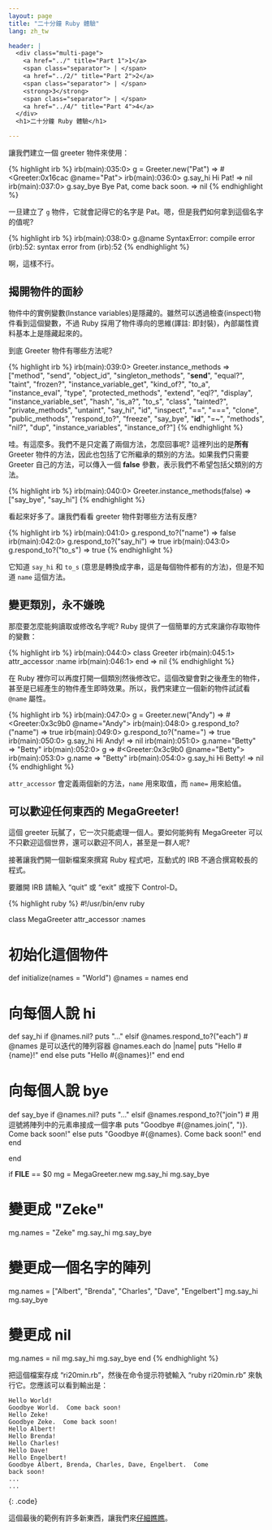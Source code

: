 ```yaml
---
layout: page
title: "二十分鐘 Ruby 體驗"
lang: zh_tw

header: |
  <div class="multi-page">
    <a href="../" title="Part 1">1</a>
    <span class="separator"> | </span>
    <a href="../2/" title="Part 2">2</a>
    <span class="separator"> | </span>
    <strong>3</strong>
    <span class="separator"> | </span>
    <a href="../4/" title="Part 4">4</a>
  </div>
  <h1>二十分鐘 Ruby 體驗</h1>

---
```


讓我們建立一個 greeter 物件來使用：

{% highlight irb %}
irb(main):035:0> g = Greeter.new("Pat")
=> #<Greeter:0x16cac @name="Pat">
irb(main):036:0> g.say_hi
Hi Pat!
=> nil
irb(main):037:0> g.say_bye
Bye Pat, come back soon.
=> nil
{% endhighlight %}

一旦建立了 `g` 物件，它就會記得它的名字是 Pat。嗯，但是我們如何拿到這個名字的值呢?

{% highlight irb %}
irb(main):038:0> g.@name
SyntaxError: compile error
(irb):52: syntax error
        from (irb):52
{% endhighlight %}

啊，這樣不行。

## 揭開物件的面紗

物件中的實例變數(Instance variables)是隱藏的。雖然可以透過檢查(inspect)物件看到這個變數，不過 Ruby
採用了物件導向的思維(譯註: 即封裝)，內部屬性資料基本上是隱藏起來的。

到底 Greeter 物件有哪些方法呢?

{% highlight irb %}
irb(main):039:0> Greeter.instance_methods
=> ["method", "send", "object_id", "singleton_methods",
    "__send__", "equal?", "taint", "frozen?",
    "instance_variable_get", "kind_of?", "to_a",
    "instance_eval", "type", "protected_methods", "extend",
    "eql?", "display", "instance_variable_set", "hash",
    "is_a?", "to_s", "class", "tainted?", "private_methods",
    "untaint", "say_hi", "id", "inspect", "==", "===",
    "clone", "public_methods", "respond_to?", "freeze",
    "say_bye", "__id__", "=~", "methods", "nil?", "dup",
    "instance_variables", "instance_of?"]
{% endhighlight %}

哇。有這麼多。我們不是只定義了兩個方法，怎麼回事呢? 這裡列出的是**所有** Greeter
物件的方法，因此也包括了它所繼承的類別的方法。如果我們只需要 Greeter 自己的方法，可以傳入一個 **false**
參數，表示我們不希望包括父類別的方法。

{% highlight irb %}
irb(main):040:0> Greeter.instance_methods(false)
=> ["say_bye", "say_hi"]
{% endhighlight %}

看起來好多了。讓我們看看 greeter 物件對哪些方法有反應?

{% highlight irb %}
irb(main):041:0> g.respond_to?("name")
=> false
irb(main):042:0> g.respond_to?("say_hi")
=> true
irb(main):043:0> g.respond_to?("to_s")
=> true
{% endhighlight %}

它知道 `say_hi` 和 `to_s` (意思是轉換成字串，這是每個物件都有的方法)，但是不知道 `name` 這個方法。

## 變更類別，永不嫌晚

那麼要怎麼能夠讀取或修改名字呢? Ruby 提供了一個簡單的方式來讓你存取物件的變數：

{% highlight irb %}
irb(main):044:0> class Greeter
irb(main):045:1>   attr_accessor :name
irb(main):046:1> end
=> nil
{% endhighlight %}

在 Ruby
裡你可以再度打開一個類別然後修改它。這個改變會對之後產生的物件，甚至是已經產生的物件產生即時效果。所以，我們來建立一個新的物件試試看
`@name` 屬性。

{% highlight irb %}
irb(main):047:0> g = Greeter.new("Andy")
=> #<Greeter:0x3c9b0 @name="Andy">
irb(main):048:0> g.respond_to?("name")
=> true
irb(main):049:0> g.respond_to?("name=")
=> true
irb(main):050:0> g.say_hi
Hi Andy!
=> nil
irb(main):051:0> g.name="Betty"
=> "Betty"
irb(main):052:0> g
=> #<Greeter:0x3c9b0 @name="Betty">
irb(main):053:0> g.name
=> "Betty"
irb(main):054:0> g.say_hi
Hi Betty!
=> nil
{% endhighlight %}

`attr_accessor` 會定義兩個新的方法，`name` 用來取值，而 `name=` 用來給值。

## 可以歡迎任何東西的 MegaGreeter!

這個 greeter 玩膩了，它一次只能處理一個人。要如何能夠有 MegaGreeter
可以不只歡迎這個世界，還可以歡迎不同人，甚至是一群人呢?

接著讓我們開一個新檔案來撰寫 Ruby 程式吧，互動式的 IRB 不適合撰寫較長的程式。

要離開 IRB 請輸入 “quit” 或 “exit” 或按下 Control-D。

{% highlight ruby %}
#!/usr/bin/env ruby

class MegaGreeter
  attr_accessor :names

  # 初始化這個物件
  def initialize(names = "World")
    @names = names
  end

  # 向每個人說 hi
  def say_hi
    if @names.nil?
      puts "..."
    elsif @names.respond_to?("each")
      # @names 是可以迭代的陣列容器
      @names.each do |name|
        puts "Hello #{name}!"
      end
    else
      puts "Hello #{@names}!"
    end
  end

  # 向每個人說 bye
  def say_bye
    if @names.nil?
      puts "..."
    elsif @names.respond_to?("join")
      # 用逗號將陣列中的元素串接成一個字串
      puts "Goodbye #{@names.join(", ")}.  Come back soon!"
    else
      puts "Goodbye #{@names}.  Come back soon!"
    end
  end

end


if __FILE__ == $0
  mg = MegaGreeter.new
  mg.say_hi
  mg.say_bye

  # 變更成 "Zeke"
  mg.names = "Zeke"
  mg.say_hi
  mg.say_bye

  # 變更成一個名字的陣列
  mg.names = ["Albert", "Brenda", "Charles",
    "Dave", "Engelbert"]
  mg.say_hi
  mg.say_bye

  # 變更成 nil
  mg.names = nil
  mg.say_hi
  mg.say_bye
end
{% endhighlight %}

把這個檔案存成 “ri20min.rb”，然後在命令提示符號輸入 “ruby ri20min.rb” 來執行它。您應該可以看到輸出是：

    Hello World!
    Goodbye World.  Come back soon!
    Hello Zeke!
    Goodbye Zeke.  Come back soon!
    Hello Albert!
    Hello Brenda!
    Hello Charles!
    Hello Dave!
    Hello Engelbert!
    Goodbye Albert, Brenda, Charles, Dave, Engelbert.  Come
    back soon!
    ...
    ...
{: .code}

這個最後的範例有許多新東西，讓我們來[仔細瞧瞧](../4/)。

